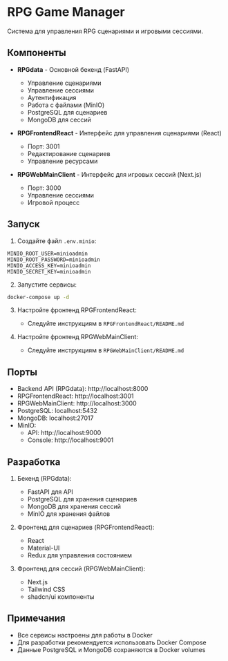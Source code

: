 # RPG Game Manager

Система для управления RPG сценариями и игровыми сессиями.

## Компоненты

- **RPGdata** - Основной бекенд (FastAPI)
  - Управление сценариями
  - Управление сессиями
  - Аутентификация
  - Работа с файлами (MinIO)
  - PostgreSQL для сценариев
  - MongoDB для сессий

- **RPGFrontendReact** - Интерфейс для управления сценариями (React)
  - Порт: 3001
  - Редактирование сценариев
  - Управление ресурсами

- **RPGWebMainClient** - Интерфейс для игровых сессий (Next.js)
  - Порт: 3000
  - Управление сессиями
  - Игровой процесс

## Запуск

1. Создайте файл `.env.minio`:

```env
MINIO_ROOT_USER=minioadmin
MINIO_ROOT_PASSWORD=minioadmin
MINIO_ACCESS_KEY=minioadmin
MINIO_SECRET_KEY=minioadmin
```

2. Запустите сервисы:

```bash
docker-compose up -d
```

3. Настройте фронтенд RPGFrontendReact:
   - Следуйте инструкциям в `RPGFrontendReact/README.md`

4. Настройте фронтенд RPGWebMainClient:
   - Следуйте инструкциям в `RPGWebMainClient/README.md`

## Порты

- Backend API (RPGdata): http://localhost:8000
- RPGFrontendReact: http://localhost:3001
- RPGWebMainClient: http://localhost:3000
- PostgreSQL: localhost:5432
- MongoDB: localhost:27017
- MinIO: 
  - API: http://localhost:9000
  - Console: http://localhost:9001

## Разработка

1. Бекенд (RPGdata):
   - FastAPI для API
   - PostgreSQL для хранения сценариев
   - MongoDB для хранения сессий
   - MinIO для хранения файлов

2. Фронтенд для сценариев (RPGFrontendReact):
   - React
   - Material-UI
   - Redux для управления состоянием

3. Фронтенд для сессий (RPGWebMainClient):
   - Next.js
   - Tailwind CSS
   - shadcn/ui компоненты

## Примечания

- Все сервисы настроены для работы в Docker
- Для разработки рекомендуется использовать Docker Compose
- Данные PostgreSQL и MongoDB сохраняются в Docker volumes 